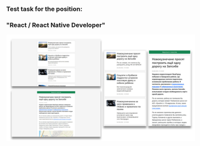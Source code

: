 ### Test task for the position:

### "React / React Native Developer"

![Screen](https://github.com/deniska69/vashgorod-test/blob/main/screens/vashgorod-test.jpg)